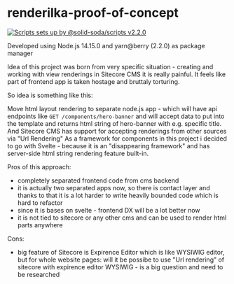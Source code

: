 # renderilka-proof-of-concept

[![Scripts sets up by @solid-soda/scripts v2.2.0](https://img.shields.io/static/v1?label=@solid-soda/scripts&message=2.2.0&color=75ddf4)](https://github.com/solid-soda/scripts)

Developed using Node.js 14.15.0 and yarn@berry (2.2.0) as package manager

Idea of this project was born from very specific situation - creating and working with view renderings in Sitecore CMS it is really painful.
It feels like part of frontend app is taken hostage and bruttaly torturing.

So idea is something like this:

Move html layout rendering to separate node.js app - which will have api endpoints like `GET /components/hero-banner` and will
accept data to put into the template and returns html string of hero-banner with e.g. specific title.
And Sitecore CMS has support for accepting renderings from other sources via "Url Rendering"
As a framework for components in this project i decided to go with Svelte - because it is an "disappearing framework" and has server-side html string rendering feature built-in.

Pros of this approach:
- completely separated frontend code from cms backend
- it is actually two separated apps now, so there is contact layer and thanks to that it is a lot harder to write heavily bounded code which is hard to refactor
- since it is bases on svelte - frontend DX will be a lot better now
- it is not tied to sitecore or any other cms and can be used to render html parts anywhere

Cons:
- big feature of Sitecore is Expirence Editor which is like WYSIWIG editor, but for whole website pages: will it be possibe to use "Url rendering" of sitecore with expirence editor WYSIWIG - is a big question and need to be researched


